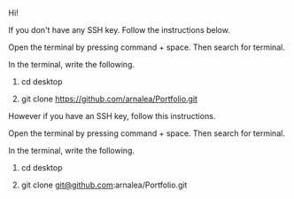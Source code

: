 Hi!

If you don't have any SSH key. Follow the instructions below. 

Open the terminal by pressing command + space. Then search for terminal. 

In the terminal, write the following. 

1. cd desktop

2. git clone https://github.com/arnalea/Portfolio.git

However if you have an SSH key, follow this instructions.

Open the terminal by pressing command + space. Then search for terminal. 

In the terminal, write the following. 

1. cd desktop

2. git clone git@github.com:arnalea/Portfolio.git
